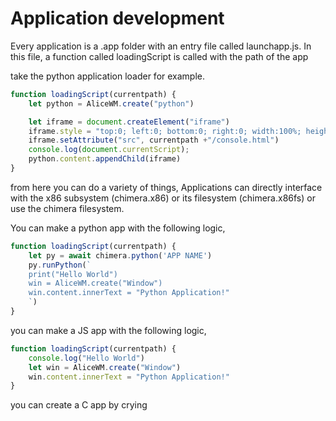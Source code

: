 # Application development

Every application is a .app folder with an entry file called launchapp.js. In this file, a function called loadingScript is called with the path of the app 

take the python application loader for example.
```js
function loadingScript(currentpath) {
    let python = AliceWM.create("python")

    let iframe = document.createElement("iframe")
    iframe.style = "top:0; left:0; bottom:0; right:0; width:100%; height:100%; border:none; margin:0; padding:0;"
    iframe.setAttribute("src", currentpath +"/console.html")
    console.log(document.currentScript);
    python.content.appendChild(iframe)
}
```

from here you can do a variety of things, Applications can directly interface with the x86 subsystem (chimera.x86) or its filesystem (chimera.x86fs) or use the chimera filesystem. 

You can make a python app with the following logic, 
```js
function loadingScript(currentpath) {
    let py = await chimera.python('APP NAME')
    py.runPython(`
    print("Hello World")
    win = AliceWM.create("Window")
    win.content.innerText = "Python Application!"
    `)
}
```

you can make a JS app with the following logic,
```js
function loadingScript(currentpath) {
    console.log("Hello World")
    let win = AliceWM.create("Window")
    win.content.innerText = "Python Application!"
}
```

you can create a C app by crying
